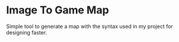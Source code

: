# Image To Game Map

Simple tool to generate a map with the syntax used in my project for designing faster.